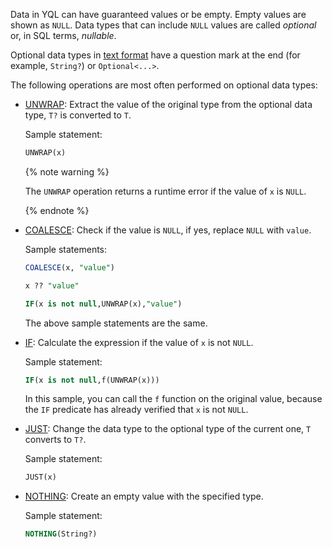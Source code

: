 Data in YQL can have guaranteed values or be empty. Empty values are shown as `NULL`. Data types that can include `NULL` values are called _optional_ or, in SQL terms, _nullable_.

Optional data types in [text format](../yql/reference/misc/type_string.md) have a question mark at the end (for example, `String?`) or `Optional<...>`.

The following operations are most often performed on optional data types:

* [UNWRAP](../yql/reference/builtins/basic.md#unwrap): Extract the value of the original type from the optional data type, `T?` is converted to `T`.

  Sample statement:

  ```sql
  UNWRAP(x)
  ```

  {% note warning %}

  The `UNWRAP` operation returns a runtime error if the value of `x` is `NULL`.

  {% endnote %}

* [COALESCE](../yql/reference/builtins/basic.md#coalesce): Check if the value is `NULL`, if yes, replace `NULL` with `value`.

  Sample statements:

  ```sql
  COALESCE(x, "value")
  ```

  ```sql
  x ?? "value"
  ```

  ```sql
  IF(x is not null,UNWRAP(x),"value")
  ```

  The above sample statements are the same.

* [IF](../yql/reference/builtins/basic.md#if): Calculate the expression if the value of `x` is not `NULL`.

  Sample statement:

  ```sql
  IF(x is not null,f(UNWRAP(x)))
  ```

  In this sample, you can call the `f` function on the original value, because the `IF` predicate has already verified that `x` is not `NULL`.

* [JUST](../yql/reference/builtins/basic.md#just): Change the data type to the optional type of the current one, `T` converts to `T?`.

  Sample statement:

  ```sql
  JUST(x)
  ```

* [NOTHING](../yql/reference/builtins/basic.md#nothing): Create an empty value with the specified type.

  Sample statement:

  ```sql
  NOTHING(String?)
  ```

